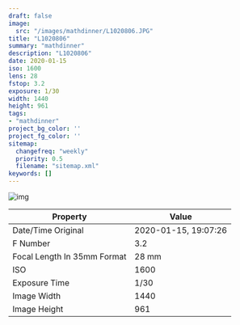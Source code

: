 ```yaml
---
draft: false
image:
  src: "/images/mathdinner/L1020806.JPG"
title: "L1020806"
summary: "mathdinner"
description: "L1020806"
date: 2020-01-15
iso: 1600
lens: 28
fstop: 3.2
exposure: 1/30
width: 1440
height: 961
tags:
- "mathdinner"
project_bg_color: ''
project_fg_color: ''
sitemap:
  changefreq: "weekly"
  priority: 0.5
  filename: "sitemap.xml"
keywords: []
---
```


![img](/images/mathdinner/L1020806.JPG)


Property | Value
---------|------
Date/Time Original              | 2020-01-15, 19:07:26
F Number                        | 3.2
Focal Length In 35mm Format     | 28 mm
ISO                             | 1600
Exposure Time                   | 1/30
Image Width                     | 1440
Image Height                    | 961
